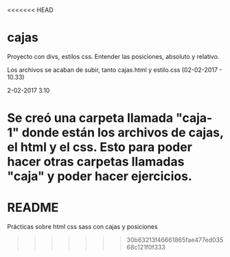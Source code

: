 <<<<<<< HEAD
# cajas
Proyecto con divs, estilos css. Entender las posiciones, absoluto y relativo.

Los archivos se acaban de subir, tanto cajas.html y estilo.css (02-02-2017 - 10.33)

2-02-2017 3.10

Se creó una carpeta llamada "caja-1" donde están los archivos de cajas, el html y el css.
Esto para poder hacer otras carpetas llamadas "caja" y poder hacer ejercicios.
=======
# README #

Prácticas sobre html css sass con cajas y posiciones
>>>>>>> 30b63213f46661865fae477ed03568c121f0f333
